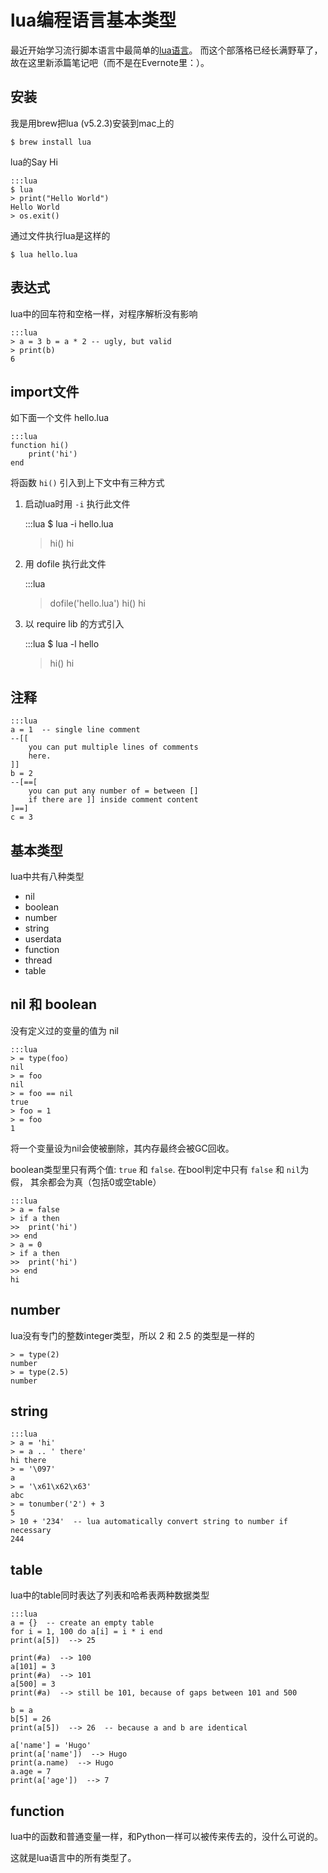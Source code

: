lua编程语言基本类型
===================

最近开始学习流行脚本语言中最简单的[lua语言](http://www.lua.org/about.html)。
而这个部落格已经长满野草了， 故在这里新添篇笔记吧（而不是在Evernote里：）。

安装
----

我是用brew把lua (v5.2.3)安装到mac上的

    $ brew install lua

lua的Say Hi

    :::lua
    $ lua
    > print("Hello World")
    Hello World
    > os.exit()

通过文件执行lua是这样的

    $ lua hello.lua

表达式
------

lua中的回车符和空格一样，对程序解析没有影响

    :::lua
    > a = 3 b = a * 2 -- ugly, but valid
    > print(b)
    6

import文件
----------

如下面一个文件 hello.lua

    :::lua
    function hi()
        print('hi')
    end

将函数 `hi()` 引入到上下文中有三种方式

1) 启动lua时用 `-i` 执行此文件

    :::lua
    $ lua -i hello.lua
    > hi()
    hi

2) 用 dofile 执行此文件

    :::lua
    > dofile('hello.lua')
    > hi()
    hi

3) 以 require lib 的方式引入

    :::lua
    $ lua -l hello
    > hi()
    hi


注释
----

    :::lua
    a = 1  -- single line comment
    --[[
        you can put multiple lines of comments
        here.
    ]]
    b = 2
    --[==[
        you can put any number of = between []
        if there are ]] inside comment content
    ]==]
    c = 3


基本类型
--------

lua中共有八种类型

- nil
- boolean
- number
- string
- userdata
- function
- thread
- table

nil 和 boolean
--------------

没有定义过的变量的值为 nil

    :::lua
    > = type(foo)
    nil
    > = foo
    nil
    > = foo == nil
    true
    > foo = 1
    > = foo
    1

将一个变量设为nil会使被删除，其内存最终会被GC回收。

boolean类型里只有两个值: `true` 和 `false`. 在bool判定中只有 `false` 和 `nil`为假，
其余都会为真（包括0或空table）

    :::lua
    > a = false
    > if a then
    >>  print('hi')
    >> end
    > a = 0
    > if a then
    >>  print('hi')
    >> end
    hi


number
------

lua没有专门的整数integer类型，所以 2 和 2.5 的类型是一样的

    > = type(2)
    number
    > = type(2.5)
    number

string
------

    :::lua
    > a = 'hi'
    > = a .. ' there'
    hi there
    > = '\097'
    a
    > = '\x61\x62\x63'
    abc
    > = tonumber('2') + 3
    5
    > 10 + '234'  -- lua automatically convert string to number if necessary
    244


table
-----

lua中的table同时表达了列表和哈希表两种数据类型

    :::lua
    a = {}  -- create an empty table
    for i = 1, 100 do a[i] = i * i end
    print(a[5])  --> 25

    print(#a)  --> 100
    a[101] = 3
    print(#a)  --> 101
    a[500] = 3
    print(#a)  --> still be 101, because of gaps between 101 and 500

    b = a
    b[5] = 26
    print(a[5])  --> 26  -- because a and b are identical

    a['name'] = 'Hugo'
    print(a['name'])  --> Hugo
    print(a.name)  --> Hugo
    a.age = 7
    print(a['age'])  --> 7


function
--------

lua中的函数和普通变量一样，和Python一样可以被传来传去的，没什么可说的。


这就是lua语言中的所有类型了。
